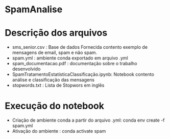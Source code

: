 # SpamAnalise

# Descrição dos arquivos

* sms_senior.csv : Base de dados Fornecida contento exemplo de mensagens de email, spam e não spam.
* spam.yml : ambiente conda exportado em arquivo .yml
* spam_documentacao.pdf : documentação sobre o trabalho desenvolvido
* SpamTratamentoEstatísticaClassificação.ipynb: Notebook contento análise e classificação das mensagens
* stopwords.txt : Lista de Stopwors em inglês



# Execução do notebook 

* Criação de ambiente conda a partir do arquivo .yml: conda env create -f spam.yml
* Ativação do ambiente : conda activate spam
